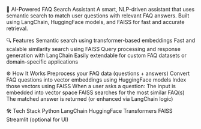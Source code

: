 🧠 AI-Powered FAQ Search Assistant
A smart, NLP-driven assistant that uses semantic search to match user questions with relevant FAQ answers. Built using LangChain, HuggingFace models, and FAISS for fast and accurate retrieval.

🔍 Features
Semantic search using transformer-based embeddings
Fast and scalable similarity search using FAISS
Query processing and response generation with LangChain
Easily extendable for custom FAQ datasets or domain-specific applications

⚙️ How It Works
Preprocess your FAQ data (questions + answers)
Convert FAQ questions into vector embeddings using HuggingFace models
Index those vectors using FAISS
When a user asks a question:
The input is embedded into vector space
FAISS searches for the most similar FAQ(s)
The matched answer is returned (or enhanced via LangChain logic)

🛠️ Tech Stack
Python
LangChain
HuggingFace Transformers
FAISS
Streamlit (optional for UI)
